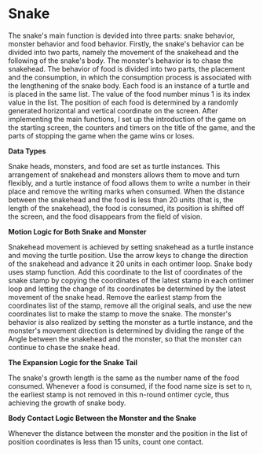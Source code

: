 # Snake

The snake's main function is devided into three parts: snake behavior, monster behavior and food behavior.
Firstly, the snake's behavior can be divided into two parts, namely the movement of the snakehead and the following of the snake's body. 
The monster's behavior is to chase the snakehead.
The behavior of food is divided into two parts, the placement and the consumption, in which the consumption process is associated with the lengthening of the snake body. Each food is an instance of a turtle and is placed in the same list. The value of the food number minus 1 is its index value in the list. The position of each food is determined by a randomly generated horizontal and vertical coordinate on the screen. 
After implementing the main functions, I set up the introduction of the game on the starting screen, the counters and timers on the title of the game, and the parts of stopping the game when the game wins or loses.

**Data Types**

Snake heads, monsters, and food are set as turtle instances. This arrangement of snakehead and monsters allows them to move and turn flexibly, and a turtle instance of food allows them to write a number in their place and remove the writing marks when consumed. When the distance between the snakehead and the food is less than 20 units (that is, the length of the snakehead), the food is consumed, its position is shifted off the screen, and the food disappears from the field of vision.

**Motion Logic for Both Snake and Monster**

Snakehead movement is achieved by setting snakehead as a turtle instance and moving the turtle position. Use the arrow keys to change the direction of the snakehead and advance it 20 units in each ontimer loop. Snake body uses stamp function. Add this coordinate to the list of coordinates of the snake stamp by copying the coordinates of the latest stamp in each ontimer loop and letting the change of its coordinates be determined by the latest movement of the snake head. Remove the earliest stamp from the coordinates list of the stamp, remove all the original seals, and use the new coordinates list to make the stamp to move the snake. The monster's behavior is also realized by setting the monster as a turtle instance, and the monster's movement direction is determined by dividing the range of the Angle between the snakehead and the monster, so that the monster can continue to chase the snake head.

**The Expansion Logic for the Snake Tail**

The snake's growth length is the same as the number name of the food consumed. Whenever a food is consumed, if the food name size is set to n, the earliest stamp is not removed in this n-round ontimer cycle, thus achieving the growth of snake body.

**Body Contact Logic Between the Monster and the Snake**

Whenever the distance between the monster and the position in the list of position coordinates is less than 15 units, count one contact.
